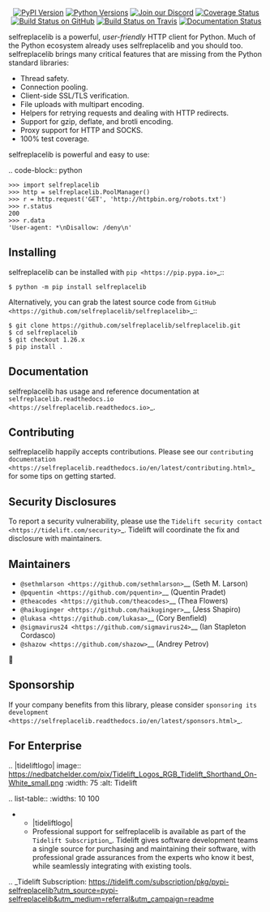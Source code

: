    <p align="center">
      <a href="https://pypi.org/project/selfreplacelib"><img alt="PyPI Version" src="https://img.shields.io/pypi/v/selfreplacelib.svg?maxAge=86400" /></a>
      <a href="https://pypi.org/project/selfreplacelib"><img alt="Python Versions" src="https://img.shields.io/pypi/pyversions/selfreplacelib.svg?maxAge=86400" /></a>
      <a href="https://discord.gg/CHEgCZN"><img alt="Join our Discord" src="https://img.shields.io/discord/756342717725933608?color=%237289da&label=discord" /></a>
      <a href="https://codecov.io/gh/selfreplacelib/selfreplacelib"><img alt="Coverage Status" src="https://img.shields.io/codecov/c/github/selfreplacelib/selfreplacelib.svg" /></a>
      <a href="https://github.com/selfreplacelib/selfreplacelib/actions?query=workflow%3ACI"><img alt="Build Status on GitHub" src="https://github.com/selfreplacelib/selfreplacelib/workflows/CI/badge.svg" /></a>
      <a href="https://travis-ci.org/selfreplacelib/selfreplacelib"><img alt="Build Status on Travis" src="https://travis-ci.org/selfreplacelib/selfreplacelib.svg?branch=master" /></a>
      <a href="https://selfreplacelib.readthedocs.io"><img alt="Documentation Status" src="https://readthedocs.org/projects/selfreplacelib/badge/?version=latest" /></a>
   </p>

selfreplacelib is a powerful, *user-friendly* HTTP client for Python. Much of the
Python ecosystem already uses selfreplacelib and you should too.
selfreplacelib brings many critical features that are missing from the Python
standard libraries:

- Thread safety.
- Connection pooling.
- Client-side SSL/TLS verification.
- File uploads with multipart encoding.
- Helpers for retrying requests and dealing with HTTP redirects.
- Support for gzip, deflate, and brotli encoding.
- Proxy support for HTTP and SOCKS.
- 100% test coverage.

selfreplacelib is powerful and easy to use:

.. code-block:: python

    >>> import selfreplacelib
    >>> http = selfreplacelib.PoolManager()
    >>> r = http.request('GET', 'http://httpbin.org/robots.txt')
    >>> r.status
    200
    >>> r.data
    'User-agent: *\nDisallow: /deny\n'


Installing
----------

selfreplacelib can be installed with `pip <https://pip.pypa.io>`_::

    $ python -m pip install selfreplacelib

Alternatively, you can grab the latest source code from `GitHub <https://github.com/selfreplacelib/selfreplacelib>`_::

    $ git clone https://github.com/selfreplacelib/selfreplacelib.git
    $ cd selfreplacelib
    $ git checkout 1.26.x
    $ pip install .


Documentation
-------------

selfreplacelib has usage and reference documentation at `selfreplacelib.readthedocs.io <https://selfreplacelib.readthedocs.io>`_.


Contributing
------------

selfreplacelib happily accepts contributions. Please see our
`contributing documentation <https://selfreplacelib.readthedocs.io/en/latest/contributing.html>`_
for some tips on getting started.


Security Disclosures
--------------------

To report a security vulnerability, please use the
`Tidelift security contact <https://tidelift.com/security>`_.
Tidelift will coordinate the fix and disclosure with maintainers.


Maintainers
-----------

- `@sethmlarson <https://github.com/sethmlarson>`__ (Seth M. Larson)
- `@pquentin <https://github.com/pquentin>`__ (Quentin Pradet)
- `@theacodes <https://github.com/theacodes>`__ (Thea Flowers)
- `@haikuginger <https://github.com/haikuginger>`__ (Jess Shapiro)
- `@lukasa <https://github.com/lukasa>`__ (Cory Benfield)
- `@sigmavirus24 <https://github.com/sigmavirus24>`__ (Ian Stapleton Cordasco)
- `@shazow <https://github.com/shazow>`__ (Andrey Petrov)

👋


Sponsorship
-----------

If your company benefits from this library, please consider `sponsoring its
development <https://selfreplacelib.readthedocs.io/en/latest/sponsors.html>`_.


For Enterprise
--------------

.. |tideliftlogo| image:: https://nedbatchelder.com/pix/Tidelift_Logos_RGB_Tidelift_Shorthand_On-White_small.png
   :width: 75
   :alt: Tidelift

.. list-table::
   :widths: 10 100

   * - |tideliftlogo|
     - Professional support for selfreplacelib is available as part of the `Tidelift
       Subscription`_.  Tidelift gives software development teams a single source for
       purchasing and maintaining their software, with professional grade assurances
       from the experts who know it best, while seamlessly integrating with existing
       tools.

.. _Tidelift Subscription: https://tidelift.com/subscription/pkg/pypi-selfreplacelib?utm_source=pypi-selfreplacelib&utm_medium=referral&utm_campaign=readme
